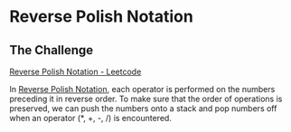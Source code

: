 # Reverse Polish Notation

## The Challenge
[Reverse Polish Notation - Leetcode](https://leetcode.com/problems/evaluate-reverse-polish-notation/)

In [Reverse Polish Notation](https://en.wikipedia.org/wiki/Reverse_Polish_notation), each operator is performed on the numbers preceding it in reverse order. To make sure that the order of operations is preserved, we can push the numbers onto a stack and pop numbers off when an operator (*, +, -, /) is encountered.